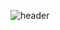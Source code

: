 ![header](https://capsule-render.vercel.app/api?type=rect&color=0:757f8f,100:3365b5&height=150&text=nakyoung's%20github)

